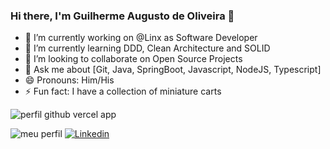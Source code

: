 ### Hi there, I'm Guilherme Augusto de Oliveira 👋

- 🔭 I’m currently working on @Linx as Software Developer
- 🌱 I’m currently learning DDD, Clean Architecture and SOLID
- 👯 I’m looking to collaborate on Open Source Projects 
- 💬 Ask me about [Git, Java, SpringBoot, Javascript, NodeJS, Typescript]
- 😄 Pronouns: Him/His
- ⚡ Fun fact: I have a collection of miniature carts

![perfil github vercel app](https://github-readme-stats.vercel.app/api?username=Gui182&show_icons=true&theme=github_dark)

![meu perfil](https://img.shields.io/badge/-Meu%20Perfil-blue)
[![Linkedin](https://img.shields.io/badge/-Linkedin-060606?style=flat&labelColor=0D0D0D&logo=Linkedin&Color=white)](https://www.linkedin.com/in/guilherme-oliveira-5131a213b/)


